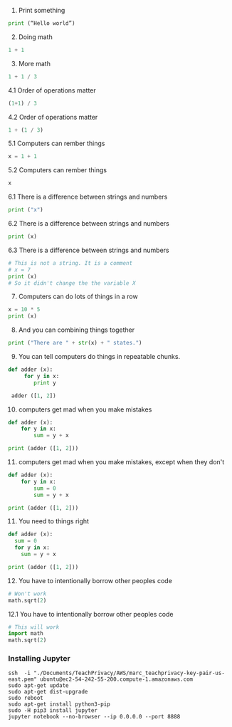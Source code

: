 1. Print something
```python
print (“Hello world”)
```
2. Doing math
```python
1 + 1
```

3. More math
```python
1 + 1 / 3
```

4.1 Order of operations matter

```python
(1+1) / 3
```

4.2 Order of operations matter
```python
1 + (1 / 3)
```
5.1 Computers can rember things
```python
x = 1 + 1
```
5.2 Computers can rember things
```python
x
```
6.1 There is a difference between strings and numbers
```python
print ("x")
```

6.2 There is a difference between strings and numbers
```python
print (x)
```

6.3 There is a difference between strings and numbers
```python
# This is not a string. It is a comment
# x = 7
print (x)
# So it didn't change the the variable X
```

7. Computers can do lots of things in a row
```python
x = 10 * 5
print (x)
```
8. And you can combining things together
```python
print ("There are " + str(x) + " states.")
```

9. You can tell computers do things in repeatable chunks.
```python
def adder (x):
     for y in x:
        print y

 adder ([1, 2])
```

10. computers get mad when you make mistakes
```python
def adder (x):
    for y in x:
        sum = y + x

print (adder ([1, 2]))
```

11. computers get mad when you make mistakes, except when they don't
```python
def adder (x):
    for y in x:
        sum = 0
        sum = y + x

print (adder ([1, 2]))
```
11. You need to things right
```python
def adder (x):
  sum = 0
  for y in x:
    sum = y + x

print (adder ([1, 2]))
```

12. You have to intentionally borrow other peoples code
```python
# Won't work
math.sqrt(2)
```

12.1 You have to intentionally borrow other peoples code
```python
# This will work
import math
math.sqrt(2)
```






### Installing Jupyter
```shell
ssh  -i "./Documents/TeachPrivacy/AWS/marc_teachprivacy-key-pair-us-east.pem" ubuntu@ec2-54-242-55-200.compute-1.amazonaws.com
sudo apt-get update
sudo apt-get dist-upgrade
sudo reboot
sudo apt-get install python3-pip
sudo -H pip3 install jupyter
jupyter notebook --no-browser --ip 0.0.0.0 --port 8888
```
